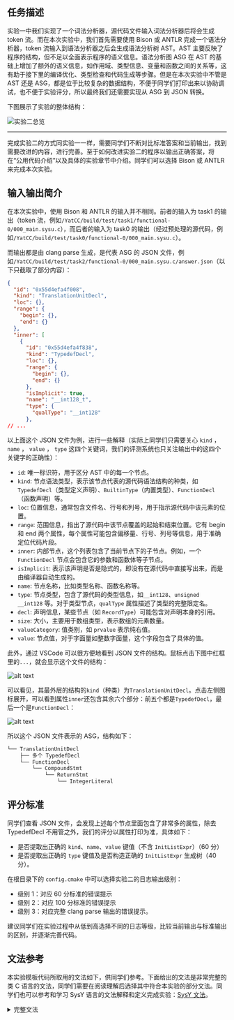## 任务描述

实验一中我们实现了一个词法分析器，源代码文件输入词法分析器后将会生成 token 流。而在本次实验中，我们首先需要使用 Bison 或 ANTLR 完成一个语法分析器，token 流输入到语法分析器之后会生成语法分析树 AST。AST 主要反映了程序的结构，但不足以全面表示程序的语义信息。语法分析图 ASG 在 AST 的基础上增加了额外的语义信息，如作用域、类型信息、变量和函数之间的关系等，这有助于接下里的编译优化、类型检查和代码生成等步骤。但是在本次实验中不管是 AST 还是 ASG，都是位于比较复杂的数据结构，不便于同学们打印出来以协助调试，也不便于实验评分，所以最终我们还需要实现从 ASG 到 JSON 转换。

下图展示了实验的整体结构：

![实验二总览](../images/task2_antlr/lab2_overview.jpg)

---

完成实验二的方式同实验一一样，需要同学们不断对比标准答案和当前输出，找到需要改进的内容，进行完善。至于如何改进实验二的程序以输出正确答案，将在“公用代码介绍”以及具体的实验章节中介绍。同学们可以选择 Bison 或 ANTLR 来完成本次实验。

## 输入输出简介

在本次实验中，使用 Bison 和 ANTLR 的输入并不相同。前者的输入为 task1 的输出（token 流，例如`/YatCC/build/test/task1/functional-0/000_main.sysu.c`），而后者的输入为 task0 的输出（经过预处理的源代码，例如`/YatCC/build/test/task0/functional-0/000_main.sysu.c`）。

而输出都是由 clang parse 生成，是代表 ASG 的 JSON 文件，例如`/YatCC/build/test/task2/functional-0/000_main.sysu.c/answer.json`（以下只截取了部分内容）：

```json
{
  "id": "0x55d4efa4f008",
  "kind": "TranslationUnitDecl",
  "loc": {},
  "range": {
    "begin": {},
    "end": {}
  },
  "inner": [
    {
      "id": "0x55d4efa4f838",
      "kind": "TypedefDecl",
      "loc": {},
      "range": {
        "begin": {},
        "end": {}
      },
      "isImplicit": true,
      "name": "__int128_t",
      "type": {
        "qualType": "__int128"
      },
// ...
```

以上面这个 JSON 文件为例，进行一些解释（实际上同学们只需要关心 `kind` ， `name` ， `value` ， `type` 这四个关键词，我们的评测系统也只关注输出中的这四个关键字的正确性）：

- `id`: 唯一标识符，用于区分 AST 中的每一个节点。
- `kind`: 节点语法类型，表示该节点代表的源代码语法结构的种类，如 `TypedefDecl`（类型定义声明）、`BuiltinType`（内置类型）、`FunctionDecl`（函数声明）等。
- `loc`: 位置信息，通常包含文件名、行号和列号，用于指示源代码中该元素的位置。
- `range`: 范围信息，指出了源代码中该节点覆盖的起始和结束位置。它有 begin 和 end 两个属性，每个属性可能包含偏移量、行号、列号等信息，用于准确定位代码片段。
- `inner`: 内部节点，这个列表包含了当前节点下的子节点。例如，一个 `FunctionDecl` 节点会包含它的参数和函数体等子节点。
- `isImplicit`: 表示该声明是否是隐式的，即没有在源代码中直接写出来，而是由编译器自动生成的。
- `name`: 节点名称，比如类型名称、函数名称等。
- `type`: 节点类型，包含了源代码的类型信息，如`__int128`、`unsigned __int128` 等。对于类型节点，`qualType` 属性描述了类型的完整限定名。
- `decl`: 声明信息，某些节点（如 `RecordType`）可能包含对声明本身的引用。
- `size`: 大小，主要用于数组类型，表示数组的元素数量。
- `valueCategory`: 值类别，如 `prvalue` 表示纯右值。
- `value`: 节点值，对于字面量如整数字面量，这个字段包含了具体的值。

此外，通过 VSCode 可以很方便地看到 JSON 文件的结构。鼠标点击下图中红框里的`...`，就会显示这个文件的结构：

![alt text](../images/bison/task2-json.png)

可以看见，其最外层的结构的`kind`（种类）为`TranslationUnitDecl`。点击左侧图标展开，可以看到属性`inner`还包含其余六个部分：前五个都是`TypedefDecl`，最后一个是`FunctionDecl`：

![alt text](../images/bison/task2-answer-exam.png)

所以这个 JSON 文件表示的 ASG，结构如下：

```bash
└── TranslationUnitDecl
    ├── 多个 TypedefDecl
    └── FunctionDecl
        └── CompoundStmt
            └── ReturnStmt
                └── IntegerLiteral
```

## 评分标准

同学们查看 JSON 文件，会发现上述每个节点里面包含了非常多的属性，除去 TypedefDecl 不用管之外，我们的评分以属性打印为准，具体如下：

- 是否提取出正确的 `kind`、`name`、`value` 键值（不含 `InitListExpr`）（60 分）
- 是否提取出正确的 `type` 键值及是否构造正确的 `InitListExpr` 生成树（40 分）。

在根目录下的 `config.cmake` 中可以选择实验二的日志输出级别：

- 级别 1：对应 60 分标准的错误提示
- 级别 2：对应 100 分标准的错误提示
- 级别 3：对应完整 clang parse 输出的错误提示。

建议同学们在实验过程中从低到高选择不同的日志等级，比较当前输出与标准输出的区别，并逐渐完善代码。

## 文法参考

本实验模板代码所取用的文法如下，供同学们参考。下面给出的文法是非常完整的类 C 语言的文法，同学们需要在阅读理解后选择其中符合本实验的部分文法。同学们也可以参考和学习 SysY 语言的文法解释和定义完成实验：[SysY 文法](https://gitlab.eduxiji.net/csc1/nscscc/compiler2021/-/blob/master/SysY%E8%AF%AD%E8%A8%80%E5%AE%9A%E4%B9%89.pdf)。

<details>
  <summary>
    完整文法
  </summary>

```cpp
start
    : translation_unit
    ;

primary_expression
    : IDENTIFIER
    | CONSTANT
    | STRING_LITERAL
    | '(' expression ')'
    ;

postfix_expression
    : primary_expression
    | postfix_expression '[' expression ']'
    | postfix_expression '(' ')'
    | postfix_expression '(' argument_expression_list ')'
    | postfix_expression '.' IDENTIFIER
    | postfix_expression PTR_OP IDENTIFIER
    | postfix_expression INC_OP
    | postfix_expression DEC_OP
    | '(' type_name ')' '{' initializer_list '}'
    | '(' type_name ')' '{' initializer_list ',' '}'
    ;

argument_expression_list
    : assignment_expression
    | argument_expression_list ',' assignment_expression
    ;

unary_expression
    : postfix_expression
    | INC_OP unary_expression
    | DEC_OP unary_expression
    | unary_operator cast_expression
    | SIZEOF unary_expression
    | SIZEOF '(' type_name ')'
    ;

unary_operator
    : '&'
    | '*'
    | '+'
    | '-'
    | '~'
    | '!'
    ;

cast_expression
    : unary_expression
    | '(' type_name ')' cast_expression
    ;

multiplicative_expression
    : cast_expression
    | multiplicative_expression '*' cast_expression
    | multiplicative_expression '/' cast_expression
    | multiplicative_expression '%' cast_expression
    ;

additive_expression
    : multiplicative_expression
    | additive_expression '+' multiplicative_expression
    | additive_expression '-' multiplicative_expression
    ;

shift_expression
    : additive_expression
    | shift_expression LEFT_OP additive_expression
    | shift_expression RIGHT_OP additive_expression
    ;

relational_expression
    : shift_expression
    | relational_expression '<' shift_expression
    | relational_expression '>' shift_expression
    | relational_expression LE_OP shift_expression
    | relational_expression GE_OP shift_expression
    ;

equality_expression
    : relational_expression
    | equality_expression EQ_OP relational_expression
    | equality_expression NE_OP relational_expression
    ;

and_expression
    : equality_expression
    | and_expression '&' equality_expression
    ;

exclusive_or_expression
    : and_expression
    | exclusive_or_expression '^' and_expression
    ;

inclusive_or_expression
    : exclusive_or_expression
    | inclusive_or_expression '|' exclusive_or_expression
    ;

logical_and_expression
    : inclusive_or_expression
    | logical_and_expression AND_OP inclusive_or_expression
    ;

logical_or_expression
    : logical_and_expression
    | logical_or_expression OR_OP logical_and_expression
    ;

conditional_expression
    : logical_or_expression
    | logical_or_expression '?' expression ':' conditional_expression
    ;

assignment_expression
    : conditional_expression
    | unary_expression assignment_operator assignment_expression
    ;

assignment_operator
    : '='
    | MUL_ASSIGN
    | DIV_ASSIGN
    | MOD_ASSIGN
    | ADD_ASSIGN
    | SUB_ASSIGN
    | LEFT_ASSIGN
    | RIGHT_ASSIGN
    | AND_ASSIGN
    | XOR_ASSIGN
    | OR_ASSIGN
    ;

expression
    : assignment_expression
    | expression ',' assignment_expression
    ;

constant_expression
    : conditional_expression
    ;

declaration
    : declaration_specifiers ';'
    | declaration_specifiers init_declarator_list ';'
    ;

declaration_specifiers
    : storage_class_specifier
    | storage_class_specifier declaration_specifiers
    | type_specifier
    | type_specifier declaration_specifiers
    | type_qualifier
    | type_qualifier declaration_specifiers
    | function_specifier
    | function_specifier declaration_specifiers
    ;

init_declarator_list
    : init_declarator
    | init_declarator_list ',' init_declarator
    ;

init_declarator
    : declarator
    | declarator '=' initializer
    ;

storage_class_specifier
    : TYPEDEF
    | EXTERN
    | STATIC
    | AUTO
    | REGISTER
    ;

type_specifier
    : VOID
    | CHAR
    | SHORT
    | INT
    | LONG
    | FLOAT
    | DOUBLE
    | SIGNED
    | UNSIGNED
    | BOOL
    | COMPLEX
    | IMAGINARY
    | struct_or_union_specifier
    | enum_specifier
    | TYPE_NAME
    ;

struct_or_union_specifier
    : struct_or_union IDENTIFIER '{' struct_declaration_list '}'
    | struct_or_union '{' struct_declaration_list '}'
    | struct_or_union IDENTIFIER
    ;

struct_or_union
    : STRUCT
    | UNION
    ;

struct_declaration_list
    : struct_declaration
    | struct_declaration_list struct_declaration
    ;

struct_declaration
    : specifier_qualifier_list struct_declarator_list ';'
    ;

specifier_qualifier_list
    : type_specifier specifier_qualifier_list
    | type_specifier
    | type_qualifier specifier_qualifier_list
    | type_qualifier
    ;

struct_declarator_list
    : struct_declarator
    | struct_declarator_list ',' struct_declarator
    ;

struct_declarator
    : declarator
    | ':' constant_expression
    | declarator ':' constant_expression
    ;

enum_specifier
    : ENUM '{' enumerator_list '}'
    | ENUM IDENTIFIER '{' enumerator_list '}'
    | ENUM '{' enumerator_list ',' '}'
    | ENUM IDENTIFIER '{' enumerator_list ',' '}'
    | ENUM IDENTIFIER
    ;

enumerator_list
    : enumerator
    | enumerator_list ',' enumerator
    ;

enumerator
    : IDENTIFIER
    | IDENTIFIER '=' constant_expression
    ;

type_qualifier
    : CONST
    | RESTRICT
    | VOLATILE
    ;

function_specifier
    : INLINE
    ;

declarator
    : pointer direct_declarator
    | direct_declarator
    ;

direct_declarator
    : IDENTIFIER
    | '(' declarator ')'
    | direct_declarator '[' type_qualifier_list assignment_expression ']'
    | direct_declarator '[' type_qualifier_list ']'
    | direct_declarator '[' assignment_expression ']'
    | direct_declarator '[' STATIC type_qualifier_list assignment_expression ']'
    | direct_declarator '[' type_qualifier_list STATIC assignment_expression ']'
    | direct_declarator '[' type_qualifier_list '*' ']'
    | direct_declarator '[' '*' ']'
    | direct_declarator '[' ']'
    | direct_declarator '(' parameter_type_list ')'
    | direct_declarator '(' identifier_list ')'
    | direct_declarator '(' ')'
    ;

pointer
    : '*'
    | '*' type_qualifier_list
    | '*' pointer
    | '*' type_qualifier_list pointer
    ;

type_qualifier_list
    : type_qualifier
    | type_qualifier_list type_qualifier
    ;

parameter_type_list
    : parameter_list
    | parameter_list ',' ELLIPSIS
    ;

parameter_list
    : parameter_declaration
    | parameter_list ',' parameter_declaration
    ;

parameter_declaration
    : declaration_specifiers declarator
    | declaration_specifiers abstract_declarator
    | declaration_specifiers
    ;

identifier_list
    : IDENTIFIER
    | identifier_list ',' IDENTIFIER
    ;

type_name
    : specifier_qualifier_list
    | specifier_qualifier_list abstract_declarator
    ;

abstract_declarator
    : pointer
    | direct_abstract_declarator
    | pointer direct_abstract_declarator
    ;

direct_abstract_declarator
    : '(' abstract_declarator ')'
    | '[' ']'
    | '[' assignment_expression ']'
    | direct_abstract_declarator '[' ']'
    | direct_abstract_declarator '[' assignment_expression ']'
    | '[' '*' ']'
    | direct_abstract_declarator '[' '*' ']'
    | '(' ')'
    | '(' parameter_type_list ')'
    | direct_abstract_declarator '(' ')'
    | direct_abstract_declarator '(' parameter_type_list ')'
    ;

initializer
    : assignment_expression
    | '{' initializer_list '}'
    | '{' initializer_list ',' '}'
    ;

initializer_list
    : initializer
    | designation initializer
    | initializer_list ',' initializer
    | initializer_list ',' designation initializer
    ;

designation
    : designator_list '='
    ;

designator_list
    : designator
    | designator_list designator
    ;

designator
    : '[' constant_expression ']'
    | '.' IDENTIFIER
    ;

statement
    : labeled_statement
    | compound_statement
    | expression_statement
    | selection_statement
    | iteration_statement
    | jump_statement
    ;

labeled_statement
    : IDENTIFIER ':' statement
    | CASE constant_expression ':' statement
    | DEFAULT ':' statement
    ;

compound_statement
    : '{' '}'
    | '{' block_item_list '}'
    ;

block_item_list
    : block_item
    | block_item_list block_item
    ;

block_item
    : declaration
    | statement
    ;

expression_statement
    : ';'
    | expression ';'
    ;

selection_statement
    : IF '(' expression ')' statement
    | IF '(' expression ')' statement ELSE statement
    | SWITCH '(' expression ')' statement
    ;

iteration_statement
    : WHILE '(' expression ')' statement
    | DO statement WHILE '(' expression ')' ';'
    | FOR '(' expression_statement expression_statement ')' statement
    | FOR '(' expression_statement expression_statement expression ')' statement
    | FOR '(' declaration expression_statement ')' statement
    | FOR '(' declaration expression_statement expression ')' statement
    ;

jump_statement
    : GOTO IDENTIFIER ';'
    | CONTINUE ';'
    | BREAK ';'
    | RETURN ';'
    | RETURN expression ';'
    ;

translation_unit
    : external_declaration
    | translation_unit external_declaration
    ;

external_declaration
    : function_definition
    | declaration
    ;

function_definition
    : declaration_specifiers declarator declaration_list compound_statement
    | declaration_specifiers declarator compound_statement
    ;

declaration_list
    : declaration
    | declaration_list declaration
    ;
```

</details>
